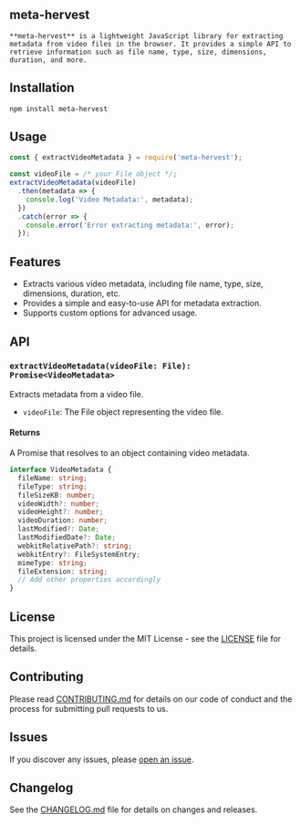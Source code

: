 ## meta-hervest
```
**meta-hervest** is a lightweight JavaScript library for extracting metadata from video files in the browser. It provides a simple API to retrieve information such as file name, type, size, dimensions, duration, and more.
```
## Installation
```
npm install meta-hervest
```

## Usage

```javascript
const { extractVideoMetadata } = require('meta-hervest');

const videoFile = /* your File object */;
extractVideoMetadata(videoFile)
  .then(metadata => {
    console.log('Video Metadata:', metadata);
  })
  .catch(error => {
    console.error('Error extracting metadata:', error);
  });
```

## Features

- Extracts various video metadata, including file name, type, size, dimensions, duration, etc.
- Provides a simple and easy-to-use API for metadata extraction.
- Supports custom options for advanced usage.

## API

### `extractVideoMetadata(videoFile: File): Promise<VideoMetadata>`

Extracts metadata from a video file.

- `videoFile`: The File object representing the video file.

#### Returns

A Promise that resolves to an object containing video metadata.

```typescript
interface VideoMetadata {
  fileName: string;
  fileType: string;
  fileSizeKB: number;
  videoWidth?: number;
  videoHeight?: number;
  videoDuration: number;
  lastModified?: Date;
  lastModifiedDate?: Date;
  webkitRelativePath?: string;
  webkitEntry?: FileSystemEntry;
  mimeType: string;
  fileExtension: string;
  // Add other properties accordingly
}
```

## License

This project is licensed under the MIT License - see the [LICENSE](LICENSE) file for details.

## Contributing

Please read [CONTRIBUTING.md](CONTRIBUTING.md) for details on our code of conduct and the process for submitting pull requests to us.

## Issues

If you discover any issues, please [open an issue](https://github.com/your-username/meta-hervest/issues).

## Changelog

See the [CHANGELOG.md](CHANGELOG.md) file for details on changes and releases.